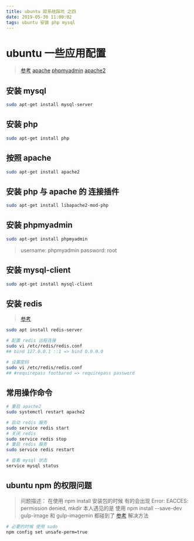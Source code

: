 ```yaml
---
title: ubuntu 双系统踩坑 之四
date: 2019-05-30 11:00:02
tags: ubuntu 安装 php mysql
---
```


# ubuntu 一些应用配置

> [参考](https://segmentfault.com/a/1190000010258086)
> [apache](https://www.howtoing.com/how-to-install-the-apache-web-server-on-ubuntu-18-04/)
> [phpmyadmin](https://www.howtoing.com/install-lamp-with-phpmyadmin-in-ubuntu-18-04)
> [apache2](https://www.linuxidc.com/Linux/2018-11/155507.htm)


## 安装 mysql
``` bash
sudo apt-get install mysql-server
```

## 安装 php
``` bash
sudo apt-get install php
```

## 按照 apache
``` bash
sudo apt-get install apache2
```

## 安装 php 与 apache 的 连接插件
``` bash
sudo apt-get install libapache2-mod-php
```

## 安装 phpmyadmin
``` bash
sudo apt-get install phpmyadmin

```
> username: phpmyadmin
> password: root


## 安装 mysql-client
``` bash
sudo apt-get install mysql-client
```

## 安装 redis 
> [参考](https://wangxin1248.github.io/linux/2018/07/ubuntu18.04-install-redis.html)
``` bash
sudo apt install redis-server

# 配置 redis 远程连接
sudo vi /etc/redis/redis.conf
## bind 127.0.0.1 ::1 => bind 0.0.0.0

# 设置密码
sudo vi /etc/redis/redis.conf
## #requirepass footbared => requirepass password 
```



## 常用操作命令

``` bash
# 重启 apache2
sudo systemctl restart apache2

# 启动 redis 服务
sudo service redis start
# 关闭 redis 
sudo service redis stop
# 重启 redis 服务
sudo service redis restart

# 查看 mysql 状态
service mysql status
```


## ubuntu npm 的权限问题

> 问题描述： 在使用 npm install 安装包的时候 有的会出现 Error: EACCES: permission denied, mkdir <some file>
> 本人遇见的是 使用 npm install --save-dev gulp-image 和 gulp-imagemin 都碰到了
> [参考](https://github.com/Microsoft/WSL/issues/14)
> 解决方法
``` bash
# 必要的时候 使用 sudo
npm config set unsafe-perm=true
```

